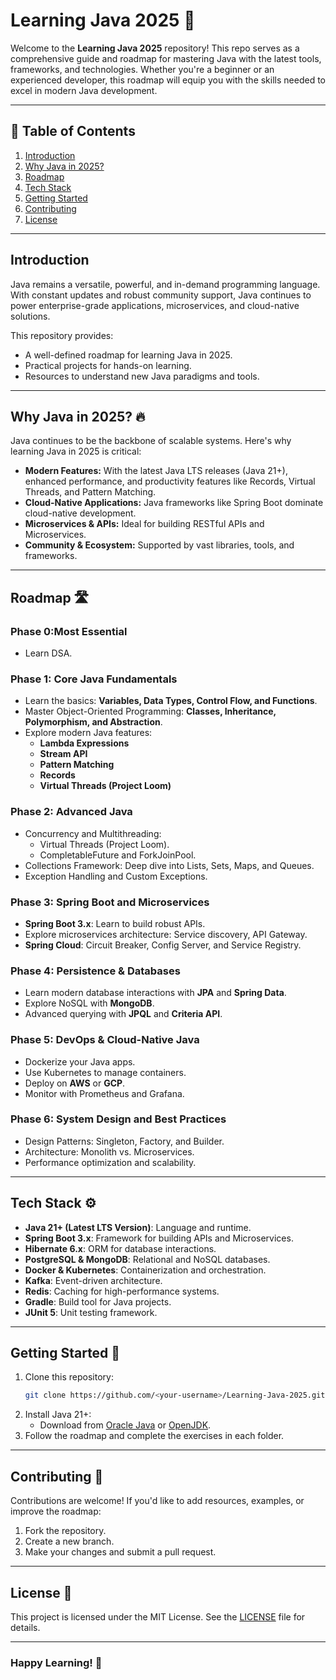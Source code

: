 
# Learning Java 2025 🌟
Welcome to the **Learning Java 2025** repository! This repo serves as a comprehensive guide and roadmap for mastering Java with the latest tools, frameworks, and technologies. Whether you're a beginner or an experienced developer, this roadmap will equip you with the skills needed to excel in modern Java development.

---

## 📜 Table of Contents
1. [Introduction](#introduction)
2. [Why Java in 2025?](#why-java-in-2025)
3. [Roadmap](#roadmap)
4. [Tech Stack](#tech-stack)
5. [Getting Started](#getting-started)
6. [Contributing](#contributing)
7. [License](#license)

---

## Introduction
Java remains a versatile, powerful, and in-demand programming language. With constant updates and robust community support, Java continues to power enterprise-grade applications, microservices, and cloud-native solutions.

This repository provides:
- A well-defined roadmap for learning Java in 2025.
- Practical projects for hands-on learning.
- Resources to understand new Java paradigms and tools.

---

## Why Java in 2025? 🔥
Java continues to be the backbone of scalable systems. Here's why learning Java in 2025 is critical:
- **Modern Features:** With the latest Java LTS releases (Java 21+), enhanced performance, and productivity features like Records, Virtual Threads, and Pattern Matching.
- **Cloud-Native Applications:** Java frameworks like Spring Boot dominate cloud-native development.
- **Microservices & APIs:** Ideal for building RESTful APIs and Microservices.
- **Community & Ecosystem:** Supported by vast libraries, tools, and frameworks.

---

## Roadmap 🛣️

### Phase 0:Most Essential
- Learn DSA.

### Phase 1: Core Java Fundamentals
- Learn the basics: **Variables, Data Types, Control Flow, and Functions**.
- Master Object-Oriented Programming: **Classes, Inheritance, Polymorphism, and Abstraction**.
- Explore modern Java features:
  - **Lambda Expressions**
  - **Stream API**
  - **Pattern Matching**
  - **Records**
  - **Virtual Threads (Project Loom)**

### Phase 2: Advanced Java
- Concurrency and Multithreading:
  - Virtual Threads (Project Loom).
  - CompletableFuture and ForkJoinPool.
- Collections Framework: Deep dive into Lists, Sets, Maps, and Queues.
- Exception Handling and Custom Exceptions.

### Phase 3: Spring Boot and Microservices
- **Spring Boot 3.x**: Learn to build robust APIs.
- Explore microservices architecture: Service discovery, API Gateway.
- **Spring Cloud**: Circuit Breaker, Config Server, and Service Registry.

### Phase 4: Persistence & Databases
- Learn modern database interactions with **JPA** and **Spring Data**.
- Explore NoSQL with **MongoDB**.
- Advanced querying with **JPQL** and **Criteria API**.

### Phase 5: DevOps & Cloud-Native Java
- Dockerize your Java apps.
- Use Kubernetes to manage containers.
- Deploy on **AWS** or **GCP**.
- Monitor with Prometheus and Grafana.

### Phase 6: System Design and Best Practices
- Design Patterns: Singleton, Factory, and Builder.
- Architecture: Monolith vs. Microservices.
- Performance optimization and scalability.

---

## Tech Stack ⚙️
- **Java 21+ (Latest LTS Version)**: Language and runtime.
- **Spring Boot 3.x**: Framework for building APIs and Microservices.
- **Hibernate 6.x**: ORM for database interactions.
- **PostgreSQL & MongoDB**: Relational and NoSQL databases.
- **Docker & Kubernetes**: Containerization and orchestration.
- **Kafka**: Event-driven architecture.
- **Redis**: Caching for high-performance systems.
- **Gradle**: Build tool for Java projects.
- **JUnit 5**: Unit testing framework.

---

## Getting Started 🚀
1. Clone this repository:
   ```bash
   git clone https://github.com/<your-username>/Learning-Java-2025.git
   ```
2. Install Java 21+:
   - Download from [Oracle Java](https://www.oracle.com/java/technologies/javase-downloads.html) or [OpenJDK](https://openjdk.org/).
3. Follow the roadmap and complete the exercises in each folder.

---

## Contributing 🤝
Contributions are welcome! If you'd like to add resources, examples, or improve the roadmap:
1. Fork the repository.
2. Create a new branch.
3. Make your changes and submit a pull request.

---

## License 📝
This project is licensed under the MIT License. See the [LICENSE](LICENSE) file for details.

---

### Happy Learning! 🎉